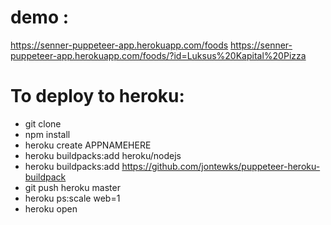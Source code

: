 # demo :
https://senner-puppeteer-app.herokuapp.com/foods
https://senner-puppeteer-app.herokuapp.com/foods/?id=Luksus%20Kapital%20Pizza


# To deploy to heroku:
- git clone
- npm install
- heroku create APPNAMEHERE
- heroku buildpacks:add heroku/nodejs
- heroku buildpacks:add https://github.com/jontewks/puppeteer-heroku-buildpack
- git push heroku master
- heroku ps:scale web=1
- heroku open